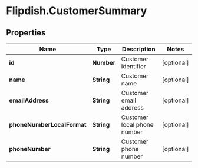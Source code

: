 # Flipdish.CustomerSummary

## Properties
Name | Type | Description | Notes
------------ | ------------- | ------------- | -------------
**id** | **Number** | Customer identifier | [optional] 
**name** | **String** | Customer name | [optional] 
**emailAddress** | **String** | Customer email address | [optional] 
**phoneNumberLocalFormat** | **String** | Customer local phone number | [optional] 
**phoneNumber** | **String** | Customer phone number | [optional] 


